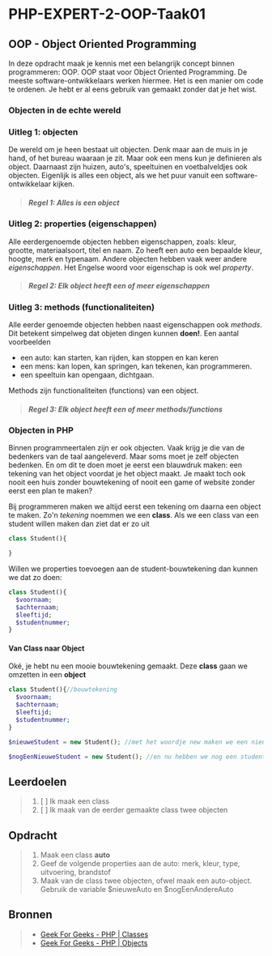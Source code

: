 # PHP-EXPERT-2-OOP-Taak01

## OOP - Object Oriented Programming

In deze opdracht maak je kennis met een belangrijk concept binnen programmeren: OOP.
OOP staat voor Object Oriented Programming. De meeste software-ontwikkelaars werken hiermee. Het is een manier om code te ordenen. Je hebt er al eens gebruik van gemaakt zonder dat je het wist.

### Objecten in de echte wereld

### Uitleg 1: objecten

De wereld om je heen bestaat uit objecten. Denk maar aan de muis in je hand, of het bureau waaraan je zit. Maar ook een mens kun je definieren als object.
Daarnaast zijn huizen, auto's, speeltuinen en voetbalveldjes ook objecten. Eigenlijk is alles een object, als we het puur vanuit een software-ontwikkelaar kijken.

> ##### Regel 1: Alles is een object

### Uitleg 2: properties (eigenschappen)

Alle eerdergenoemde objecten hebben eigenschappen, zoals: kleur, grootte, materiaalsoort, titel en naam. Zo heeft een auto een bepaalde kleur, hoogte, merk en typenaam.
Andere objecten hebben vaak weer andere _eigenschappen_. Het Engelse woord voor eigenschap is ook wel _property_.

> ##### Regel 2: Elk object heeft een of meer eigenschappen

### Uitleg 3: methods (functionaliteiten)

Alle eerder genoemde objecten hebben naast eigenschappen ook _methods_. Dit betekent simpelweg dat objeten dingen kunnen **doen!**. Een aantal voorbeelden

- een auto: kan starten, kan rijden, kan stoppen en kan keren
- een mens: kan lopen, kan springen, kan tekenen, kan programmeren.
- een speeltuin kan opengaan, dichtgaan.

Methods zijn functionaliteiten (functions) van een object.

> ##### Regel 3: Elk object heeft een of meer methods/functions

### Objecten in PHP

Binnen programmeertalen zijn er ook objecten. Vaak krijg je die van de bedenkers van de taal aangeleverd. Maar soms moet je zelf objecten bedenken. En om dit te doen moet je eerst een blauwdruk maken: een tekening van het object voordat je het object maakt. Je maakt toch ook nooit een huis zonder bouwtekening of nooit een game of website zonder eerst een plan te maken?

Bij programmeren maken we altijd eerst een tekening om daarna een object te maken. Zo'n _tekening_ noemmen we een **class**. Als we een class van een student willen maken dan ziet dat er zo uit

```php
class Student(){

}
```

Willen we properties toevoegen aan de student-bouwtekening dan kunnen we dat zo doen:

```php
class Student(){
  $voornaam;
  $achternaam;
  $leeftijd;
  $studentnummer;
}
```

#### Van Class naar Object

Oké, je hebt nu een mooie bouwtekening gemaakt. Deze **class** gaan we omzetten in een **object**

```php
class Student(){//bouwtekening
  $voornaam;
  $achternaam;
  $leeftijd;
  $studentnummer;
}

$nieuweStudent = new Student(); //met het woordje new maken we een nieuw object. Zet (net als bij een functie) haakjes achter de naam van het object

$nogEenNieuweStudent = new Student(); //en nu hebben we nog een student-object gemaakt.
```

## Leerdoelen

> 1. [ ] Ik maak een class
> 2. [ ] Ik maak van de eerder gemaakte class twee objecten

## Opdracht

> 1. Maak een class __auto__
> 2. Geef de volgende properties aan de auto: merk, kleur, type, uitvoering, brandstof
> 3. Maak van de class twee objecten, ofwel maak een auto-object. Gebruik de variable $nieuweAuto en $nogEenAndereAuto

## Bronnen

> * [Geek For Geeks - PHP | Classes](https://www.geeksforgeeks.org/php-classes/)
> * [Geek For Geeks - PHP | Objects](https://www.geeksforgeeks.org/php-objects/)
